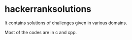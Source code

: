 # hackerranksolutions

It contains solutions of challenges given in various domains.

Most of the codes are in c and cpp.
